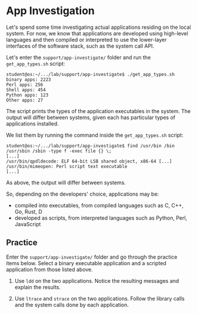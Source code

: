 # App Investigation

Let's spend some time investigating actual applications residing on the local system.
For now, we know that applications are developed using high-level languages and then compiled or interpreted to use the lower-layer interfaces of the software stack, such as the system call API.

Let's enter the `support/app-investigate/` folder and run the `get_app_types.sh` script:

```console
student@os:~/.../lab/support/app-investigate$ ./get_app_types.sh
binary apps: 2223
Perl apps: 256
Shell apps: 454
Python apps: 123
Other apps: 27
```

The script prints the types of the application executables in the system.
The output will differ between systems, given each has particular types of applications installed.

We list them by running the command inside the `get_app_types.sh` script:

```console
student@os:~/.../lab/support/app-investigate$ find /usr/bin /bin /usr/sbin /sbin -type f -exec file {} \;
[...]
/usr/bin/qpdldecode: ELF 64-bit LSB shared object, x86-64 [...]
/usr/bin/mimeopen: Perl script text executable
[...]
```

As above, the output will differ between systems.

So, depending on the developers' choice, applications may be:

* compiled into executables, from compiled languages such as C, C++, Go, Rust, D
* developed as scripts, from interpreted languages such as Python, Perl, JavaScript

## Practice

Enter the `support/app-investigate/` folder and go through the practice items below.
Select a binary executable application and a scripted application from those listed above.

1. Use `ldd` on the two applications.
   Notice the resulting messages and explain the results.

1. Use `ltrace` and `strace` on the two applications.
   Follow the library calls and the system calls done by each application.
